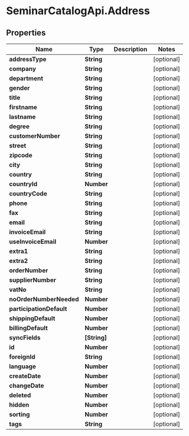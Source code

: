# SeminarCatalogApi.Address

## Properties
Name | Type | Description | Notes
------------ | ------------- | ------------- | -------------
**addressType** | **String** |  | [optional] 
**company** | **String** |  | [optional] 
**department** | **String** |  | [optional] 
**gender** | **String** |  | [optional] 
**title** | **String** |  | [optional] 
**firstname** | **String** |  | [optional] 
**lastname** | **String** |  | [optional] 
**degree** | **String** |  | [optional] 
**customerNumber** | **String** |  | [optional] 
**street** | **String** |  | [optional] 
**zipcode** | **String** |  | [optional] 
**city** | **String** |  | [optional] 
**country** | **String** |  | [optional] 
**countryId** | **Number** |  | [optional] 
**countryCode** | **String** |  | [optional] 
**phone** | **String** |  | [optional] 
**fax** | **String** |  | [optional] 
**email** | **String** |  | [optional] 
**invoiceEmail** | **String** |  | [optional] 
**useInvoiceEmail** | **Number** |  | [optional] 
**extra1** | **String** |  | [optional] 
**extra2** | **String** |  | [optional] 
**orderNumber** | **String** |  | [optional] 
**supplierNumber** | **String** |  | [optional] 
**vatNo** | **String** |  | [optional] 
**noOrderNumberNeeded** | **Number** |  | [optional] 
**participationDefault** | **Number** |  | [optional] 
**shippingDefault** | **Number** |  | [optional] 
**billingDefault** | **Number** |  | [optional] 
**syncFields** | **[String]** |  | [optional] 
**id** | **Number** |  | [optional] 
**foreignId** | **String** |  | [optional] 
**language** | **Number** |  | [optional] 
**createDate** | **Number** |  | [optional] 
**changeDate** | **Number** |  | [optional] 
**deleted** | **Number** |  | [optional] 
**hidden** | **Number** |  | [optional] 
**sorting** | **Number** |  | [optional] 
**tags** | **String** |  | [optional] 


